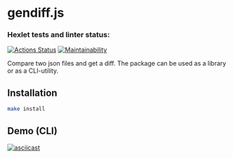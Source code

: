 # gendiff.js

### Hexlet tests and linter status:
[![Actions Status](https://github.com/DolArt/frontend-project-lvl2/workflows/hexlet-check/badge.svg)](https://github.com/DolArt/frontend-project-lvl2/actions)
[![Maintainability](https://api.codeclimate.com/v1/badges/3855617f72dd797ee1b5/maintainability)](https://codeclimate.com/github/DolArt/frontend-project-lvl2/maintainability)

Сompare two json files and get a diff. 
The package can be used as a library or as a CLI-utility.

## Installation

```bash
make install
```
## Demo (CLI)

[![asciicast](https://asciinema.org/a/P3JrhSih9eBdiXwAFmBzlAfl8.svg)](https://asciinema.org/a/P3JrhSih9eBdiXwAFmBzlAfl8)
